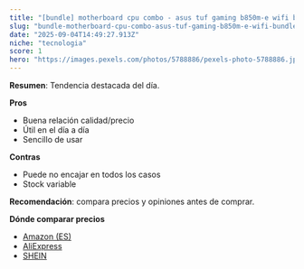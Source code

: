 ```yaml
---
title: "[bundle] motherboard cpu combo - asus tuf gaming b850m-e wifi bundle with amd 9800x3d + 32gb team t-force ddr5 ram + msi mag coreliquid a13 radiator - $678.99"
slug: "bundle-motherboard-cpu-combo-asus-tuf-gaming-b850m-e-wifi-bundle-with-amd-9800x3"
date: "2025-09-04T14:49:27.913Z"
niche: "tecnologia"
score: 1
hero: "https://images.pexels.com/photos/5788886/pexels-photo-5788886.jpeg?auto=compress&cs=tinysrgb&fit=crop&h=627&w=1200&auto=compress&cs=tinysrgb&w=1024&h=576&fit=crop"
---
```


**Resumen**: Tendencia destacada del día.

**Pros**
- Buena relación calidad/precio
- Útil en el día a día
- Sencillo de usar

**Contras**
- Puede no encajar en todos los casos
- Stock variable

**Recomendación**: compara precios y opiniones antes de comprar.

**Dónde comparar precios**
- [Amazon (ES)](https://www.amazon.es/s?k=%5Bbundle%5D+motherboard+cpu+combo+-+asus+tuf+gaming+b850m-e+wifi+bundle+with+amd+9800x3d+%2B+32gb+team+t-force+ddr5+ram+%2B+msi+mag+coreliquid+a13+radiator+-+%24678.99&language=es_ES&tag=teknovashop25-21)
- [AliExpress](https://es.aliexpress.com/wholesale?SearchText=%5Bbundle%5D+motherboard+cpu+combo+-+asus+tuf+gaming+b850m-e+wifi+bundle+with+amd+9800x3d+%2B+32gb+team+t-force+ddr5+ram+%2B+msi+mag+coreliquid+a13+radiator+-+%24678.99)
- [SHEIN](https://es.shein.com/pdsearch?keyword=%5Bbundle%5D+motherboard+cpu+combo+-+asus+tuf+gaming+b850m-e+wifi+bundle+with+amd+9800x3d+%2B+32gb+team+t-force+ddr5+ram+%2B+msi+mag+coreliquid+a13+radiator+-+%24678.99)

